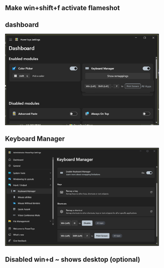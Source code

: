 ## Make win+shift+f activate flameshot

## dashboard
![dashboard](https://raw.githubusercontent.com/dillacorn/win-glaze-dots/refs/heads/main/ScreenShots_For_Guides/powertoys/dashboard.png)
## Keyboard Manager
![dashboard](https://raw.githubusercontent.com/dillacorn/win-glaze-dots/refs/heads/main/ScreenShots_For_Guides/powertoys/keyboard_manager.png)
## Disabled win+d ~ shows desktop (optional)

